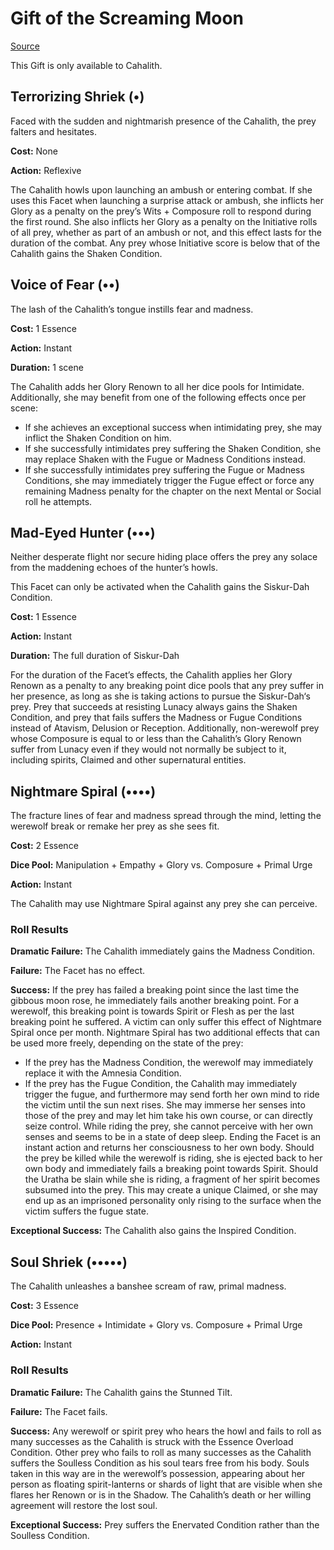 # Gift of the Screaming Moon

[Source](http://theonyxpath.com/the-giver-of-gifts-1-werewolf-the-forsaken/)

This Gift is only available to Cahalith.

## Terrorizing Shriek (•)

Faced with the sudden and nightmarish presence of the Cahalith, the prey falters and hesitates.

**Cost:** None

**Action:** Reflexive

The Cahalith howls upon launching an ambush or entering combat. If she uses this Facet when launching a surprise attack or ambush, she inflicts her Glory as a penalty on the prey’s Wits + Composure roll to respond during the first round. She also inflicts her Glory as a penalty on the Initiative rolls of all prey, whether as part of an ambush or not, and this effect lasts for the duration of the combat. Any prey whose Initiative score is below that of the Cahalith gains the Shaken Condition.

## Voice of Fear (••)

The lash of the Cahalith’s tongue instills fear and madness.

**Cost:** 1 Essence

**Action:** Instant

**Duration:** 1 scene

The Cahalith adds her Glory Renown to all her dice pools for Intimidate. Additionally, she may benefit from one of the following effects once per scene:

- If she achieves an exceptional success when intimidating prey, she may inflict the Shaken Condition on him.
- If she successfully intimidates prey suffering the Shaken Condition, she may replace Shaken with the Fugue or Madness Conditions instead.
- If she successfully intimidates prey suffering the Fugue or Madness Conditions, she may immediately trigger the Fugue effect or force any remaining Madness penalty for the chapter on the next Mental or Social roll he attempts.

## Mad-Eyed Hunter (•••)

Neither desperate flight nor secure hiding place offers the prey any solace from the maddening echoes of the hunter’s howls.

This Facet can only be activated when the Cahalith gains the Siskur-Dah Condition.

**Cost:** 1 Essence

**Action:** Instant

**Duration:** The full duration of Siskur-Dah

For the duration of the Facet’s effects, the Cahalith applies her Glory Renown as a penalty to any breaking point dice pools that any prey suffer in her presence, as long as she is taking actions to pursue the Siskur-Dah‘s prey. Prey that succeeds at resisting Lunacy always gains the Shaken Condition, and prey that fails suffers the Madness or Fugue Conditions instead of Atavism, Delusion or Reception. Additionally, non-werewolf prey whose Composure is equal to or less than the Cahalith’s Glory Renown suffer from Lunacy even if they would not normally be subject to it, including spirits, Claimed and other supernatural entities.

## Nightmare Spiral (••••)

The fracture lines of fear and madness spread through the mind, letting the werewolf break or remake her prey as she sees fit.

**Cost:** 2 Essence

**Dice Pool:** Manipulation + Empathy + Glory vs. Composure + Primal Urge

**Action:** Instant

The Cahalith may use Nightmare Spiral against any prey she can perceive.

### Roll Results

**Dramatic Failure:** The Cahalith immediately gains the Madness Condition.

**Failure:** The Facet has no effect.

**Success:** If the prey has failed a breaking point since the last time the gibbous moon rose, he immediately fails another breaking point. For a werewolf, this breaking point is towards Spirit or Flesh as per the last breaking point he suffered. A victim can only suffer this effect of Nightmare Spiral once per month. Nightmare Spiral has two additional effects that can be used more freely, depending on the state of the prey:

- If the prey has the Madness Condition, the werewolf may immediately replace it with the Amnesia Condition.
- If the prey has the Fugue Condition, the Cahalith may immediately trigger the fugue, and furthermore may send forth her own mind to ride the victim until the sun next rises. She may immerse her senses into those of the prey and may let him take his own course, or can directly seize control. While riding the prey, she cannot perceive with her own senses and seems to be in a state of deep sleep. Ending the Facet is an instant action and returns her consciousness to her own body. Should the prey be killed while the werewolf is riding, she is ejected back to her own body and immediately fails a breaking point towards Spirit. Should the Uratha be slain while she is riding, a fragment of her spirit becomes subsumed into the prey. This may create a unique Claimed, or she may end up as an imprisoned personality only rising to the surface when the victim suffers the fugue state.

**Exceptional Success:** The Cahalith also gains the Inspired Condition.

## Soul Shriek (•••••)

The Cahalith unleashes a banshee scream of raw, primal madness.

**Cost:** 3 Essence

**Dice Pool:** Presence + Intimidate + Glory vs. Composure + Primal Urge

**Action:** Instant

### Roll Results

**Dramatic Failure:** The Cahalith gains the Stunned Tilt.

**Failure:** The Facet fails.

**Success:** Any werewolf or spirit prey who hears the howl and fails to roll as many successes as the Cahalith is struck with the Essence Overload Condition. Other prey who fails to roll as many successes as the Cahalith suffers the Soulless Condition as his soul tears free from his body. Souls taken in this way are in the werewolf’s possession, appearing about her person as floating spirit-lanterns or shards of light that are visible when she flares her Renown or is in the Shadow. The Cahalith’s death or her willing agreement will restore the lost soul.

**Exceptional Success:** Prey suffers the Enervated Condition rather than the Soulless Condition.
